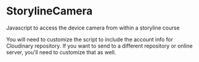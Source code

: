 # StorylineCamera
Javascript to access the device camera from within a storyline course

You will need to customize the script to include the account info for Cloudinary repository. 
If you want to send to a different repository or online server, you'll need to customize that as well.
